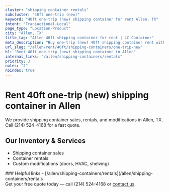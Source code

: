 ```yaml
---
cluster: "shipping container rentals"
subcluster: "40ft one-trip (new)"
keyword: "40ft one-trip (new) shipping container for rent Allen, TX"
intent: "Transactional-Local"
page_type: "Location-Product"
city: "Allen, TX"
title_tag: "Allen 40ft shipping container for rent | LC Container"
meta_description: "Buy one-trip (new) 40ft shipping container rent with local delivery in Allen, TX. LC Container — local Since 2003. Request a fast quote today."
url_slug: "/allen/rent/40ft/shipping-containers/one-trip-new"
h1: "Rent 40ft one-trip (new) shipping container in Allen"
internal_links: "/allen/shipping-containers/rentals"
priority: 3
notes: "2"
noindex: true
---
```


# Rent 40ft one-trip (new) shipping container in Allen

We provide shipping container sales, rentals, and modifications in Allen, TX. Call (214) 524-4168 for a fast quote.

## Our Inventory & Services
- Shipping container sales
- Container rentals
- Custom modifications (doors, HVAC, shelving)

<div data-section="internal-links">
### Helpful links
- [/allen/shipping-containers/rentals](/allen/shipping-containers/rentals
</div>

<div data-section="cta">
Get your free quote today — call (214) 524-4168 or <a href="/contact">contact us</a>.
</div>

<script type="application/ld+json">{"@context":"https://schema.org","@type":"FAQPage","mainEntity":[{"@type":"Question","name":"How much does delivery cost in Allen, TX?","acceptedAnswer":{"@type":"Answer","text":"Delivery costs vary by distance and container size. Most deliveries in Allen, TX range from $150-$300. Call (214) 524-4168 for an exact quote based on your specific location."}},{"@type":"Question","name":"Do you offer financing or payment plans?","acceptedAnswer":{"@type":"Answer","text":"We accept major credit cards, checks, and can discuss commercial terms for bulk purchases. Call (214) 524-4168 to discuss options."}},{"@type":"Question","name":"Can you customize containers in Allen, TX?","acceptedAnswer":{"@type":"Answer","text":"Yes — we perform modifications like doors, HVAC, insulation, and shelving. Request a custom quote at (214) 524-4168 or via our contact form."}}]}</script>
